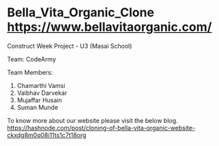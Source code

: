 # Bella_Vita_Organic_Clone https://www.bellavitaorganic.com/

Construct Week Project - U3 (Masai School) 

Team: CodeArmy 

Team Members: 
  1. Chamarthi Vamsi
  2. Vaibhav Darvekar
  3. Mujaffar Husain
  4. Suman Munde

To know more about our website please visit the below blog.
https://hashnode.com/post/cloning-of-bella-vita-organic-website-ckxdg8m0q08i11ts1c7t18org
